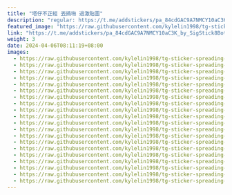 ```yaml
---
title: "塔仔不正經 丟搞啪 過激貼圖"
description: "regular: https://t.me/addstickers/pa_84cdGAC9A7NMCY10aC3K_by_SigStick8Bot"
featured_image: "https://raw.githubusercontent.com/kylelin1998/tg-sticker-spreading-worldwide-images/main/img/b9e2a5d6-685e-4896-ac5e-90ac66c75d5b.jpg"
link: "https://t.me/addstickers/pa_84cdGAC9A7NMCY10aC3K_by_SigStick8Bot"
weight: 3
date: 2024-04-06T08:11:19+08:00
images:
  - https://raw.githubusercontent.com/kylelin1998/tg-sticker-spreading-worldwide-images/main/img/b9e2a5d6-685e-4896-ac5e-90ac66c75d5b.jpg
  - https://raw.githubusercontent.com/kylelin1998/tg-sticker-spreading-worldwide-images/main/img/e0f453b4-9cc3-42cb-a854-04ac9878ad6c.jpg
  - https://raw.githubusercontent.com/kylelin1998/tg-sticker-spreading-worldwide-images/main/img/2e26e3c3-f3c3-4ee0-8f95-60143a5fc0a7.jpg
  - https://raw.githubusercontent.com/kylelin1998/tg-sticker-spreading-worldwide-images/main/img/63d4a42c-acf6-48bd-9311-6b195f30d8cc.jpg
  - https://raw.githubusercontent.com/kylelin1998/tg-sticker-spreading-worldwide-images/main/img/81d38cb8-9a34-4849-8a24-def155a155c2.jpg
  - https://raw.githubusercontent.com/kylelin1998/tg-sticker-spreading-worldwide-images/main/img/807f40f3-93ee-439a-b801-cf578bb4ed51.jpg
  - https://raw.githubusercontent.com/kylelin1998/tg-sticker-spreading-worldwide-images/main/img/49b9f5a0-7eda-4c5d-964b-e76eeb9ba4cd.jpg
  - https://raw.githubusercontent.com/kylelin1998/tg-sticker-spreading-worldwide-images/main/img/f11ec4ef-86e2-4ade-953c-fa60f8222ced.jpg
  - https://raw.githubusercontent.com/kylelin1998/tg-sticker-spreading-worldwide-images/main/img/558ff212-d83d-47a0-a1de-18ad726969fc.jpg
  - https://raw.githubusercontent.com/kylelin1998/tg-sticker-spreading-worldwide-images/main/img/4c44b2b1-5eb0-4f1d-a1e6-8631708ce825.jpg
  - https://raw.githubusercontent.com/kylelin1998/tg-sticker-spreading-worldwide-images/main/img/bc55d329-7a10-4f24-9790-b232da79284b.jpg
  - https://raw.githubusercontent.com/kylelin1998/tg-sticker-spreading-worldwide-images/main/img/be20b0ac-9c34-4882-9025-7ab09673138e.jpg
  - https://raw.githubusercontent.com/kylelin1998/tg-sticker-spreading-worldwide-images/main/img/b79f3eca-a3e6-455e-9cca-bf7a07fcb759.jpg
  - https://raw.githubusercontent.com/kylelin1998/tg-sticker-spreading-worldwide-images/main/img/08024872-1a03-488d-8713-1319bccf44b0.jpg
  - https://raw.githubusercontent.com/kylelin1998/tg-sticker-spreading-worldwide-images/main/img/201fb530-b98f-43f5-8ace-89268845bac5.jpg
  - https://raw.githubusercontent.com/kylelin1998/tg-sticker-spreading-worldwide-images/main/img/5f6af96a-9996-4b5e-b8f9-b0f2287a0844.jpg
  - https://raw.githubusercontent.com/kylelin1998/tg-sticker-spreading-worldwide-images/main/img/2030153f-e398-48c6-8cfa-4721735b7271.jpg
  - https://raw.githubusercontent.com/kylelin1998/tg-sticker-spreading-worldwide-images/main/img/a278ec0d-61df-4dda-8e1a-c2a465f49061.jpg
  - https://raw.githubusercontent.com/kylelin1998/tg-sticker-spreading-worldwide-images/main/img/c70d345f-1f03-4e45-8895-fa09850e06e2.jpg
  - https://raw.githubusercontent.com/kylelin1998/tg-sticker-spreading-worldwide-images/main/img/69082723-13fd-4b4f-b244-eed1bd556a46.jpg
---
```

